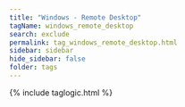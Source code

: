 ```yaml
---
title: "Windows - Remote Desktop"
tagName: windows_remote_desktop
search: exclude
permalink: tag_windows_remote_desktop.html
sidebar: sidebar
hide_sidebar: false
folder: tags
---
```


{% include taglogic.html %}
